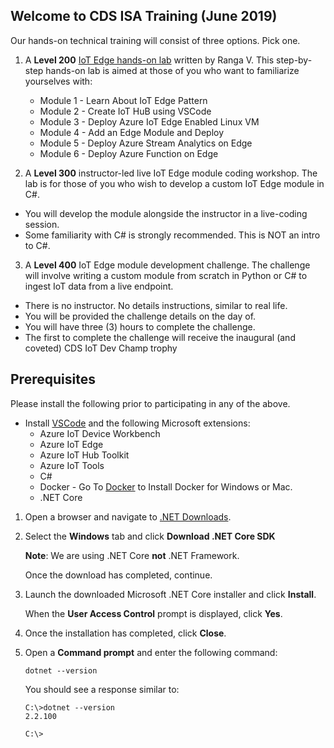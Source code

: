 ## Welcome to CDS ISA Training (June 2019)

Our hands-on technical training will consist of three options. Pick one.

1. A **Level 200** [IoT Edge hands-on lab](https://github.com/rangv/azureiotedgelab) written by Ranga V.
   This step-by-step hands-on lab is aimed at those of you who want to familiarize yourselves with:
    * Module 1 - Learn About IoT Edge Pattern
    * Module 2 - Create IoT HuB using VSCode
    * Module 3 - Deploy Azure IoT Edge Enabled Linux VM
    * Module 4 - Add an Edge Module and Deploy
    * Module 5 - Deploy Azure Stream Analytics on Edge
    * Module 6 - Deploy Azure Function on Edge
  
2. A **Level 300** instructor-led live IoT Edge module coding workshop.
   The lab is for those of you who wish to develop a custom IoT Edge module in C#.
  * You will develop the module alongside the instructor in a live-coding session. 
  * Some familiarity with C# is strongly recommended. This is NOT an intro to C#.
  
3. A **Level 400** IoT Edge module development challenge.
   The challenge will involve writing a custom module from scratch in Python or C# to ingest IoT data from a live endpoint.
  * There is no instructor. No details instructions, similar to real life.
  * You will be provided the challenge details on the day of.
  * You will have three (3) hours to complete the challenge.
  * The first to complete the challenge will receive the inaugural (and coveted) CDS IoT Dev Champ trophy

## Prerequisites

Please install the following prior to participating in any of the above.

* Install [VSCode](https://code.visualstudio.com/) and the following Microsoft extensions:
  * Azure IoT Device Workbench
  * Azure IoT Edge
  * Azure IoT Hub Toolkit
  * Azure IoT Tools
  * C#
  * Docker - Go To [Docker](https://docs.docker.com/install/) to Install Docker for Windows or Mac. 
  * .NET Core
1. Open a browser and navigate to [.NET Downloads](https://dotnet.microsoft.com/download).
2. Select the **Windows** tab and click **Download .NET Core SDK**

    **Note**: We are using .NET Core **not** .NET Framework.

    Once the download has completed, continue.

3. Launch the downloaded Microsoft .NET Core installer and click **Install**.

    When the **User Access Control** prompt is displayed, click **Yes**.

4. Once the installation has completed, click **Close**.

5. Open a **Command prompt** and enter the following command:

    ```script
    dotnet --version
    ```

    You should see a response similar to:

    ```script
    C:\>dotnet --version
    2.2.100

    C:\>
    ```
